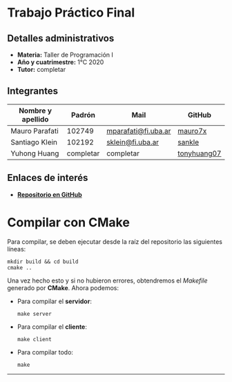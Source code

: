 # Trabajo Práctico Final

## Detalles administrativos

* **Materia:** Taller de Programación I
* **Año y cuatrimestre:** 1°C 2020
* **Tutor:** completar

## Integrantes

| Nombre y apellido | Padrón | Mail | GitHub |
|-------------------|--------|------|--------|
| Mauro Parafati | 102749 | mparafati@fi.uba.ar | [mauro7x](https://github.com/mauro7x) |
| Santiago Klein | 102192 | sklein@fi.uba.ar | [sankle](https://github.com/sankle) |
| Yuhong Huang | completar | completar | [tonyhuang07](https://github.com/tonyhuang07) |

## Enlaces de interés
* [**Repositorio en GitHub**](https://github.com/mauro7x/taller_final)

<!-- ###################################################################### -->

# Compilar con CMake

Para compilar, se deben ejecutar desde la raíz del repositorio las siguientes líneas:

```
mkdir build && cd build
cmake ..
```

Una vez hecho esto y si no hubieron errores, obtendremos el *Makefile* generado por **CMake**. Ahora podemos:

* Para compilar el **servidor**:
    ```
    make server
    ```
* Para compilar el **cliente**:
    ```
    make client
    ```
* Para compilar todo:
    ```
    make
    ```

<!-- ###################################################################### -->

---
